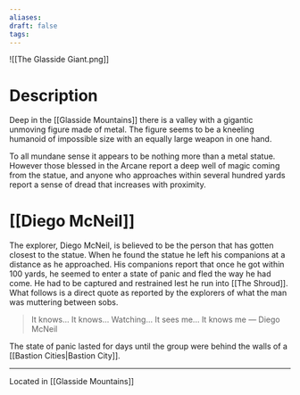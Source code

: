 ```yaml
---
aliases: 
draft: false
tags:
---
```


![[The Glasside Giant.png]]
# Description
Deep in the [[Glasside Mountains]] there is a valley with a gigantic unmoving figure made of metal. The figure seems to be a kneeling humanoid of impossible size with an equally large weapon in one hand.

To all mundane sense it appears to be nothing more than a metal statue. However those blessed in the Arcane report a deep well of magic coming from the statue, and anyone who approaches within several hundred yards report a sense of dread that increases with proximity.

 
# [[Diego McNeil]]
The explorer, Diego McNeil, is believed to be the person that has gotten closest to the statue. When he found the statue he left his companions at a distance as he approached. His companions report that once he got within 100 yards, he seemed to enter a state of panic and fled the way he had come. He had to be captured and restrained lest he run into [[The Shroud]]. What follows is a direct quote as reported by the explorers of what the man was muttering between sobs.

 
> It knows... It knows... Watching... It sees me... It knows me
> — Diego McNeil
 
The state of panic lasted for days until the group were behind the walls of a [[Bastion Cities|Bastion City]].

 ---
Located in [[Glasside Mountains]]